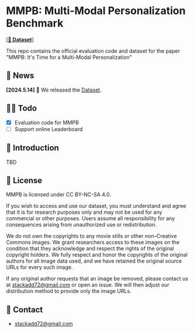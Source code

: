 # MMPB: Multi-Modal Personalization Benchmark

[[**🤗 Dataset**](https://https://huggingface.co/datasets/stackadd/MMPB)]

This repo contains the official evaluation code and dataset for the paper "MMPB: It's Time for a Multi-Modal Personalization"


## 📜 News

**[2024.5.14]** 🚀 We released the [Dataset](https://https://huggingface.co/datasets/stackadd/MMPB).

## 👨‍💻 Todo

- [x] Evaluation code for MMPB
- [ ] Support online Leaderboard

## 👀 Introduction

TBD

## 📜 License

MMPB is licensed under CC BY-NC-SA 4.0.

If you wish to access and use our dataset, you must understand and agree that it is for research purposes only and may not be used for any commercial or other purposes. Users assume all responsibility for any consequences arising from unauthorized use or redistribution.

We do not own the copyrights to any movie stills or other non–Creative Commons images. We grant researchers access to these images on the condition that they acknowledge and respect the rights of the original copyright holders. We fully respect and honor the copyrights of the original authors for all image data used, and we have retained the original source URLs for every such image.

If any original author requests that an image be removed, please contact us at [stackadd72@gmail.com](stackadd72@gmail.com) or open an issue. We will then adjust our distribution method to provide only the image URLs.


## 📧 Contact

- [stackadd72@gmail.com](stackadd72@gmail.com)

